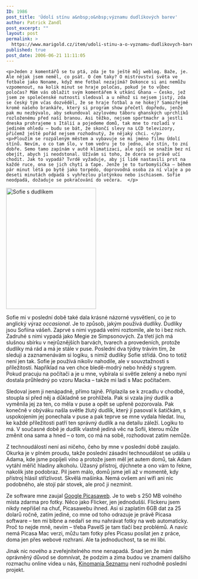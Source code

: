 ```yaml
---
ID: 1986
post_title: 'Údolí stínu a&nbsp;o&nbsp;významu dudlíkových barev'
author: Patrick Zandl
post_excerpt: ""
layout: post
permalink: >
  https://www.marigold.cz/item/udoli-stinu-a-o-vyznamu-dudlikovych-barev
published: true
post_date: 2006-06-21 11:11:05
---
```

	<p>Jeden z komentářů se tu ptá, zda je to ještě můj weblog. Baže, je. Ale nějak jsem neměl, co psát. O čem taky? O mistrovství světa ve fotbale jako Noname, když mne fotbal nezajímá? Dokonce si ani nemůžu vzpomenout, na kolik minut se hraje poločas, pokud je to vůbec poločas? Mám vás oblažit svým komentářem k utkání Ghana – Česko, jež jsem ze společenské nutnosti sledoval a u něhož si nejsem jistý, zda se český tým včas dozvěděl, že se hraje fotbal a ne hokej? Samozřejmě kromě našeho brankáře, který si program show přečetl dopředu, jenže pak mu nezbývalo, aby sekundoval azylovému táboru ghanských uprchlíků rozloženému před naší branou. Asi těžko, nejsem sportmachr a jestli dneska prohrajeme s Itálií a pojedeme domů, tak mne to rozladí v jediném ohledu – budu se bát, že skončí slevy na LCD televizory, přičemž ještě pořád nejsem rozhodnutý, že nějaký chci. </p>
	<p>Ploužím se rozpáleným městem a vybavuje se mi jméno filmu Údolí stínů. Nevím, o co tam šlo, v tom vedru je to jedno, ale stín, to zní dobře. Semo tamo zapínám v autě klimatizaci, ale spíš se snažím bez ní obejít, abych ji neodstonal. Užívám si toho, že dcera se právě učí chodit. Jak to vypadá? Tvrdě vyžaduje, aby jí lidé nastavili prst na každé ruce, ona se jich chytí a ťape. Jenže je to turbomyšička – během pár minut létá po bytě jako torpédo, doprovodná osoba za ní vlaje a po deseti minutách odpadá s vyhřezlou plotýnkou nebo ischiasem. Sofie neodpadá, dožaduje se pokračování do večera.  </p>
<div class="rightbox"><img src="/wp-content/uploads/20060621-sofieadudlkik.jpg" alt="Sofie s dudlíkem" width="244" height="329" /></div>
	<p>Sofie mi v poslední době také dala krásné názorné vysvětlení, co je to anglický výraz <em>occasional</em>. Je to způsob, jakým používá dudlíky. Dudlíky jsou Sofiina vášeň. Zaprvé s nimi vypadá velmi roztomile, ale to i bez nich. Zadruhé s nimi vypadá jako Megie ze Simpsonových. Za třetí jich má slušnou sbírku v nejrůznějších barvách, tvarech a provedeních, protože dudlíky má rád a má je stále v puse. Poslední dva týdny trávím tím, že sleduji a zaznamenávám si logiku, s nimiž dudlíky Sofie střídá. Ono to totiž není jen tak. Sofie je používá nikoliv nahodile, ale v souvztažnosti s příležitostí. Například na ven chce bledě-modrý nebo hnědý s tygrem. Pokud pracuju na počítači a je u mne, vybírala si světle zelený a nebo nyní dostala průhledný po vzoru Macka – takže mi ladí s Mac počítačem. </p>
	<p>Sledoval jsem ji nenápadně, přímo tajně. Připlazila se k zrcadlu v chodbě, stoupla si před něj a důkladně se prohlížela. Pak si vzala jiný dudlík a vyměnila jej za ten, co měla v puse a opět se upřeně pozorovala. Pak konečně v obýváku našla světle žlutý dudlík, který jí pasoval k šatičkám, s uspokojením jej ponechala v puse a pak teprve se mne vydala hledat. Inu, ke každé příležitosti patří ten správný dudlík a na detailu záleží. Logiku to má. V současné době je dudlík vlastně jediná věc na Sofii, kterou může změnit ona sama a hned – o tom, co má na sobě, rozhodovat zatím nemůže. </p>
	<p>Z technoudálostí není asi ničeho, čeho by mne v poslední době zaujalo. Okurka je v plném proudu, takže poslední zásadní technoudálost se udála u Adama, kde jsme popíjeli víno a protože jsem měl jet autem domů, tak Adam vytáhl měřič hladiny alkoholu. Úžasný přístroj, dýchnete a ono vám to řekne, nakolik jste podobraz. Pil jsem málo, domů jsme jeli až v momentě, kdy přístroj hlásil střízlivost. Skvělá mašinka. Nemá ovšem ani wifi ani nic podobného, ale stojí pár stovek, ale proč ji nezmínit. </p>
	<p>Ze software mne zaujal <a href="http://picasaweb.google.com/">Google Picasaweb</a>. Je to web s 250 MB volného místa zdarma pro fotky. Něco jako Flicker, jen jednodušší. Flickeru jsem nikdy nepřišel na chuť, Picasawebu ihned. Asi si zaplatím 6GB dat za 25 dolarů ročně, zatím jediné, co mne od toho odrazuje je právě Picasa software – ten mi blbne a nedaří se mu nahrávat fotky na web automaticky. Proč to nejde mně, nevím – třeba PavelS je tam tlačí bez problémů. A navíc nemá Picasa Mac verzi, můžu tam fotky přes Picasu posílat jen z práce, doma jen přes webové rozhraní. Ale ta jednoduchost, ta se mi líbí. </p>
	<p>Jinak nic nového a zveřejnitelného mne nenapadá. Snad jen že mám oprávněný důvod se domnívat, že podzim a zima budou ve znamení dalšího rozmachu online videa u nás, <a href="http://www.kinomania.cz">Kinomania Seznamu</a> není rozhodně poslední projekt.
</p>